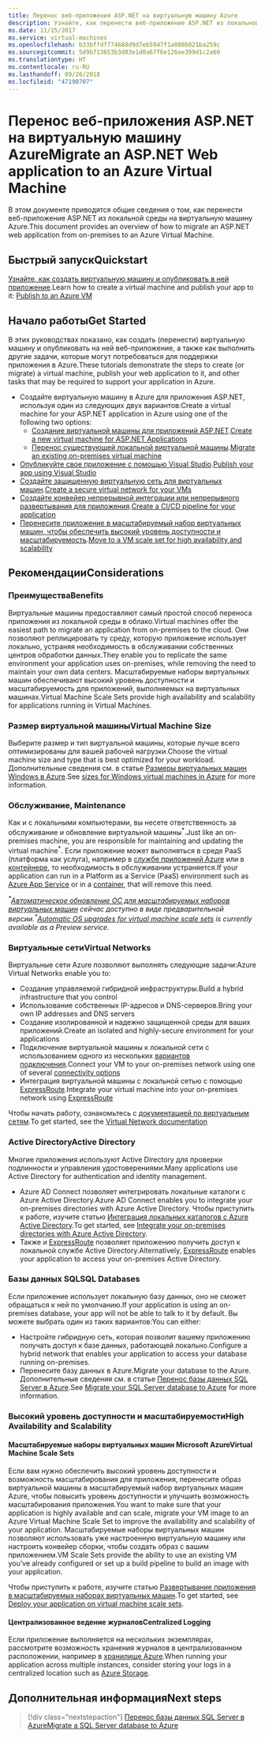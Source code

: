 ```yaml
---
title: Перенос веб-приложения ASP.NET на виртуальную машину Azure
description: Узнайте, как перенести веб-приложение ASP.NET из локальной среды на виртуальную машину Azure.
ms.date: 11/15/2017
ms.service: virtual-machines
ms.openlocfilehash: b33bffdf774688d9d7eb5947f1a080b021ba259c
ms.sourcegitcommit: 5d9b713653b3d03e1d0a67f6e126ee399d1c2a60
ms.translationtype: HT
ms.contentlocale: ru-RU
ms.lasthandoff: 09/26/2018
ms.locfileid: "47190707"
---
```

# <a name="migrate-an-aspnet-web-application-to-an-azure-virtual-machine"></a><span data-ttu-id="1b4bd-103">Перенос веб-приложения ASP.NET на виртуальную машину Azure</span><span class="sxs-lookup"><span data-stu-id="1b4bd-103">Migrate an ASP.NET Web application to an Azure Virtual Machine</span></span>

<span data-ttu-id="1b4bd-104">В этом документе приводятся общие сведения о том, как перенести веб-приложение ASP.NET из локальной среды на виртуальную машину Azure.</span><span class="sxs-lookup"><span data-stu-id="1b4bd-104">This document provides an overview of how to migrate an ASP.NET web application from on-premises to an Azure Virtual Machine.</span></span>

## <a name="quickstart"></a><span data-ttu-id="1b4bd-105">Быстрый запуск</span><span class="sxs-lookup"><span data-stu-id="1b4bd-105">Quickstart</span></span>

<span data-ttu-id="1b4bd-106">[Узнайте, как создать виртуальную машину и опубликовать в ней приложение](https://tutorials.visualstudio.com/aspnet-vm/intro).</span><span class="sxs-lookup"><span data-stu-id="1b4bd-106">Learn how to create a virtual machine and publish your app to it: [Publish to an Azure VM](https://tutorials.visualstudio.com/aspnet-vm/intro)</span></span>

## <a name="get-started"></a><span data-ttu-id="1b4bd-107">Начало работы</span><span class="sxs-lookup"><span data-stu-id="1b4bd-107">Get Started</span></span>

<span data-ttu-id="1b4bd-108">В этих руководствах показано, как создать (перенести) виртуальную машину и опубликовать на ней веб-приложение, а также как выполнить другие задачи, которые могут потребоваться для поддержки приложения в Azure.</span><span class="sxs-lookup"><span data-stu-id="1b4bd-108">These tutorials demonstrate the steps to create (or migrate) a virtual machine, publish your web application to it, and other tasks that may be required to support your application in Azure.</span></span>

- <span data-ttu-id="1b4bd-109">Создайте виртуальную машину в Azure для приложения ASP.NET, используя один из следующих двух вариантов:</span><span class="sxs-lookup"><span data-stu-id="1b4bd-109">Create a virtual machine for your ASP.NET application in Azure using one of the following two options:</span></span>
    - <span data-ttu-id="1b4bd-110">[Создание виртуальной машины для приложений ASP.NET](https://go.microsoft.com/fwlink/?linkid=863237).</span><span class="sxs-lookup"><span data-stu-id="1b4bd-110">[Create a new virtual machine for ASP.NET Applications](https://go.microsoft.com/fwlink/?linkid=863237)</span></span>
    - <span data-ttu-id="1b4bd-111">[Перенос существующей локальной виртуальной машины](https://docs.microsoft.com/azure/site-recovery/tutorial-migrate-on-premises-to-azure).</span><span class="sxs-lookup"><span data-stu-id="1b4bd-111">[Migrate an existing on-premises virtual machine](https://docs.microsoft.com/azure/site-recovery/tutorial-migrate-on-premises-to-azure)</span></span>
- <span data-ttu-id="1b4bd-112">[Опубликуйте свое приложение с помощью Visual Studio](https://go.microsoft.com/fwlink/?linkid=863240).</span><span class="sxs-lookup"><span data-stu-id="1b4bd-112">[Publish your app using Visual Studio](https://go.microsoft.com/fwlink/?linkid=863240)</span></span>
- <span data-ttu-id="1b4bd-113">[Создайте защищенную виртуальную сеть для виртуальных машин](https://docs.microsoft.com/azure/virtual-network/virtual-network-get-started-vnet-subnet).</span><span class="sxs-lookup"><span data-stu-id="1b4bd-113">[Create a secure virtual network for your VMs](https://docs.microsoft.com/azure/virtual-network/virtual-network-get-started-vnet-subnet)</span></span>
- <span data-ttu-id="1b4bd-114">[Создайте конвейер непрерывной интеграции или непрерывного развертывания для приложения](https://docs.microsoft.com/vsts/build-release/apps/cd/deploy-webdeploy-iis-deploygroups).</span><span class="sxs-lookup"><span data-stu-id="1b4bd-114">[Create a CI/CD pipeline for your application](https://docs.microsoft.com/vsts/build-release/apps/cd/deploy-webdeploy-iis-deploygroups)</span></span>
- <span data-ttu-id="1b4bd-115">[Перенесите приложение в масштабируемый набор виртуальных машин, чтобы обеспечить высокий уровень доступности и масштабируемость](https://docs.microsoft.com/azure/virtual-machine-scale-sets/virtual-machine-scale-sets-deploy-app).</span><span class="sxs-lookup"><span data-stu-id="1b4bd-115">[Move to a VM scale set for high availability and scalability](https://docs.microsoft.com/azure/virtual-machine-scale-sets/virtual-machine-scale-sets-deploy-app)</span></span>

## <a name="considerations"></a><span data-ttu-id="1b4bd-116">Рекомендации</span><span class="sxs-lookup"><span data-stu-id="1b4bd-116">Considerations</span></span>

### <a name="benefits"></a><span data-ttu-id="1b4bd-117">Преимущества</span><span class="sxs-lookup"><span data-stu-id="1b4bd-117">Benefits</span></span>

<span data-ttu-id="1b4bd-118">Виртуальные машины предоставляют самый простой способ переноса приложения из локальной среды в облако.</span><span class="sxs-lookup"><span data-stu-id="1b4bd-118">Virtual machines offer the easiest path to migrate an application from on-premises to the cloud.</span></span>  <span data-ttu-id="1b4bd-119">Они позволяют реплицировать ту среду, которую приложение использует локально, устраняя необходимость в обслуживании собственных центров обработки данных.</span><span class="sxs-lookup"><span data-stu-id="1b4bd-119">They enable you to replicate the same environment your application uses on-premises, while removing the need to maintain your own data centers.</span></span>  <span data-ttu-id="1b4bd-120">Масштабируемые наборы виртуальных машин обеспечивают высокий уровень доступности и масштабируемость для приложений, выполняемых на виртуальных машинах.</span><span class="sxs-lookup"><span data-stu-id="1b4bd-120">Virtual Machine Scale Sets provide high availability and scalability for applications running in Virtual Machines.</span></span>

### <a name="virtual-machine-size"></a><span data-ttu-id="1b4bd-121">Размер виртуальной машины</span><span class="sxs-lookup"><span data-stu-id="1b4bd-121">Virtual Machine Size</span></span>

<span data-ttu-id="1b4bd-122">Выберите размер и тип виртуальной машины, которые лучше всего оптимизированы для вашей рабочей нагрузки.</span><span class="sxs-lookup"><span data-stu-id="1b4bd-122">Choose the virtual machine size and type that is best optimized for your workload.</span></span>  <span data-ttu-id="1b4bd-123">Дополнительные сведения см. в статье [Размеры виртуальных машин Windows в Azure](https://docs.microsoft.com/azure/virtual-machines/windows/sizes).</span><span class="sxs-lookup"><span data-stu-id="1b4bd-123">See [sizes for Windows virtual machines in Azure](https://docs.microsoft.com/azure/virtual-machines/windows/sizes) for more information.</span></span>

### <a name="maintenance"></a><span data-ttu-id="1b4bd-124">Обслуживание, </span><span class="sxs-lookup"><span data-stu-id="1b4bd-124">Maintenance</span></span>

<span data-ttu-id="1b4bd-125">Как и с локальными компьютерами, вы несете ответственность за обслуживание и обновление виртуальной машины<sup>&#42;</sup>.</span><span class="sxs-lookup"><span data-stu-id="1b4bd-125">Just like an on-premises machine, you are responsible for maintaining and updating the virtual machine<sup>&#42;</sup>.</span></span>  <span data-ttu-id="1b4bd-126">Если приложение может выполняться в среде PaaS (платформа как услуга), например в [службе приложений Azure](https://docs.microsoft.com/azure/app-service/) или в [контейнере](https://docs.microsoft.com/azure/app-service/containers/), то необходимость в обслуживании устраняется.</span><span class="sxs-lookup"><span data-stu-id="1b4bd-126">If your application can run in a Platform as a Service (PaaS) environment such as [Azure App Service](https://docs.microsoft.com/azure/app-service/) or in a [container](https://docs.microsoft.com/azure/app-service/containers/), that will remove this need.</span></span>

<span data-ttu-id="1b4bd-127">*<sup>&#42;</sup>[Автоматическое обновление ОС для масштабируемых наборов виртуальных машин](https://docs.microsoft.com/azure/virtual-machine-scale-sets/virtual-machine-scale-sets-automatic-upgrade) сейчас доступно в виде предварительной версии.*</span><span class="sxs-lookup"><span data-stu-id="1b4bd-127">*<sup>&#42;</sup>[Automatic OS upgrades for virtual machine scale sets](https://docs.microsoft.com/azure/virtual-machine-scale-sets/virtual-machine-scale-sets-automatic-upgrade) is currently available as a Preview service.*</span></span>

### <a name="virtual-networks"></a><span data-ttu-id="1b4bd-128">Виртуальные сети</span><span class="sxs-lookup"><span data-stu-id="1b4bd-128">Virtual Networks</span></span>

<span data-ttu-id="1b4bd-129">Виртуальные сети Azure позволяют выполнять следующие задачи:</span><span class="sxs-lookup"><span data-stu-id="1b4bd-129">Azure Virtual Networks enable you to:</span></span>
- <span data-ttu-id="1b4bd-130">Создание управляемой гибридной инфраструктуры.</span><span class="sxs-lookup"><span data-stu-id="1b4bd-130">Build a hybrid infrastructure that you control</span></span>
- <span data-ttu-id="1b4bd-131">Использование собственных IP-адресов и DNS-серверов.</span><span class="sxs-lookup"><span data-stu-id="1b4bd-131">Bring your own IP addresses and DNS servers</span></span>
- <span data-ttu-id="1b4bd-132">Создание изолированной и надежно защищенной среды для ваших приложений.</span><span class="sxs-lookup"><span data-stu-id="1b4bd-132">Create an isolated and highly-secure environment for your applications</span></span>
- <span data-ttu-id="1b4bd-133">Подключение виртуальной машины к локальной сети с использованием одного из нескольких [вариантов подключения](https://docs.microsoft.com/azure/vpn-gateway/vpn-gateway-about-vpngateways#s2smulti).</span><span class="sxs-lookup"><span data-stu-id="1b4bd-133">Connect your VM to your on-premises network using one of several [connectivity options](https://docs.microsoft.com/azure/vpn-gateway/vpn-gateway-about-vpngateways#s2smulti)</span></span>
- <span data-ttu-id="1b4bd-134">Интеграция виртуальной машины с локальной сетью с помощью [ExpressRoute](https://azure.microsoft.com/services/expressroute/).</span><span class="sxs-lookup"><span data-stu-id="1b4bd-134">Integrate your virtual machine into your on-premises network using [ExpressRoute](https://azure.microsoft.com/services/expressroute/)</span></span>

<span data-ttu-id="1b4bd-135">Чтобы начать работу, ознакомьтесь с [документацией по виртуальным сетям](https://docs.microsoft.com/azure/virtual-network/).</span><span class="sxs-lookup"><span data-stu-id="1b4bd-135">To get started, see the [Virtual Network documentation](https://docs.microsoft.com/azure/virtual-network/)</span></span>

### <a name="active-directory"></a><span data-ttu-id="1b4bd-136">Active Directory</span><span class="sxs-lookup"><span data-stu-id="1b4bd-136">Active Directory</span></span>
<span data-ttu-id="1b4bd-137">Многие приложения используют Active Directory для проверки подлинности и управления удостоверениями.</span><span class="sxs-lookup"><span data-stu-id="1b4bd-137">Many applications use Active Directory for authentication and identity management.</span></span>  
- <span data-ttu-id="1b4bd-138">Azure AD Connect позволяет интегрировать локальные каталоги с Azure Active Directory.</span><span class="sxs-lookup"><span data-stu-id="1b4bd-138">Azure AD Connect enables you to integrate your on-premises directories with Azure Active Directory.</span></span>  <span data-ttu-id="1b4bd-139">Чтобы приступить к работе, изучите статью [Интеграция локальных каталогов с Azure Active Directory](https://docs.microsoft.com/azure/active-directory/connect/active-directory-aadconnect).</span><span class="sxs-lookup"><span data-stu-id="1b4bd-139">To get started, see [Integrate your on-premises directories with Azure Active Directory](https://docs.microsoft.com/azure/active-directory/connect/active-directory-aadconnect).</span></span>  
- <span data-ttu-id="1b4bd-140">Также и [ExpressRoute](https://azure.microsoft.com/services/expressroute/) позволяет приложению получить доступ к локальной службе Active Directory.</span><span class="sxs-lookup"><span data-stu-id="1b4bd-140">Alternatively, [ExpressRoute](https://azure.microsoft.com/services/expressroute/) enables your application to access your on-premises Active Directory.</span></span>

### <a name="sql-databases"></a><span data-ttu-id="1b4bd-141">Базы данных SQL</span><span class="sxs-lookup"><span data-stu-id="1b4bd-141">SQL Databases</span></span>

<span data-ttu-id="1b4bd-142">Если приложение использует локальную базу данных, оно не сможет обращаться к ней по умолчанию.</span><span class="sxs-lookup"><span data-stu-id="1b4bd-142">If your application is using an on-premises database, your app will not be able to talk to it by default.</span></span> <span data-ttu-id="1b4bd-143">Вы можете выбрать один из таких вариантов:</span><span class="sxs-lookup"><span data-stu-id="1b4bd-143">You can either:</span></span>
- <span data-ttu-id="1b4bd-144">Настройте гибридную сеть, которая позволит вашему приложению получать доступ к базе данных, работающей локально.</span><span class="sxs-lookup"><span data-stu-id="1b4bd-144">Configure a hybrid network that enables your application to access your database running on-premises.</span></span>  
- <span data-ttu-id="1b4bd-145">Перенесите базу данных в Azure.</span><span class="sxs-lookup"><span data-stu-id="1b4bd-145">Migrate your database to the Azure.</span></span>  <span data-ttu-id="1b4bd-146">Дополнительные сведения см. в статье [Перенос базы данных SQL Server в Azure](dotnet-howto-migrate-sql.md).</span><span class="sxs-lookup"><span data-stu-id="1b4bd-146">See [Migrate your SQL Server database to Azure](dotnet-howto-migrate-sql.md) for more information.</span></span>

### <a name="high-availability-and-scalability"></a><span data-ttu-id="1b4bd-147">Высокий уровень доступности и масштабируемости</span><span class="sxs-lookup"><span data-stu-id="1b4bd-147">High Availability and Scalability</span></span>

#### <a name="virtual-machine-scale-sets"></a><span data-ttu-id="1b4bd-148">Масштабируемые наборы виртуальных машин Microsoft Azure</span><span class="sxs-lookup"><span data-stu-id="1b4bd-148">Virtual Machine Scale Sets</span></span>
<span data-ttu-id="1b4bd-149">Если вам нужно обеспечить высокий уровень доступности и возможность масштабирования для приложения, перенесите образ виртуальной машины в масштабируемый набор виртуальных машин Azure, чтобы повысить уровень доступности и улучшить возможность масштабирования приложения.</span><span class="sxs-lookup"><span data-stu-id="1b4bd-149">You want to make sure that your application is highly available and can scale, migrate your VM image to an Azure Virtual Machine Scale Set to improve the availability and scalability of your application.</span></span>  <span data-ttu-id="1b4bd-150">Масштабируемые наборы виртуальных машин позволяют использовать уже настроенную виртуальную машину или настроить конвейер сборки, чтобы создать образ с вашим приложением.</span><span class="sxs-lookup"><span data-stu-id="1b4bd-150">VM Scale Sets provide the ability to use an existing VM you’ve already configured or set up a build pipeline to build an image with your application.</span></span>  

<span data-ttu-id="1b4bd-151">Чтобы приступить к работе, изучите статью [Развертывание приложения в масштабируемых наборах виртуальных машин](https://docs.microsoft.com/azure/virtual-machine-scale-sets/virtual-machine-scale-sets-deploy-app).</span><span class="sxs-lookup"><span data-stu-id="1b4bd-151">To get started, see [Deploy your application on virtual machine scale sets](https://docs.microsoft.com/azure/virtual-machine-scale-sets/virtual-machine-scale-sets-deploy-app).</span></span>

#### <a name="centralized-logging"></a><span data-ttu-id="1b4bd-152">Централизованное ведение журналов</span><span class="sxs-lookup"><span data-stu-id="1b4bd-152">Centralized Logging</span></span>
<span data-ttu-id="1b4bd-153">Если приложение выполняется на нескольких экземплярах, рассмотрите возможность хранения журналов в централизованном расположении, например в [хранилище Azure](https://docs.microsoft.com/azure/storage/).</span><span class="sxs-lookup"><span data-stu-id="1b4bd-153">When running your application across multiple instances, consider storing your logs in a centralized location such as [Azure Storage](https://docs.microsoft.com/azure/storage/).</span></span>

## <a name="next-steps"></a><span data-ttu-id="1b4bd-154">Дополнительная информация</span><span class="sxs-lookup"><span data-stu-id="1b4bd-154">Next steps</span></span>

> [!div class="nextstepaction"]
> [<span data-ttu-id="1b4bd-155">Перенос базы данных SQL Server в Azure</span><span class="sxs-lookup"><span data-stu-id="1b4bd-155">Migrate a SQL Server database to Azure</span></span>](dotnet-howto-migrate-sql.md)